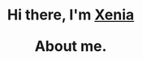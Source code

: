 <h1 align="center">Hi there, I'm <a href="https://t.me/xeennon" target="_blank">Xenia</a> 

**About me**.


